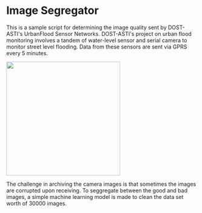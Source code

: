# Image Segregator
This is a sample script for determining the image quality sent by DOST-ASTI's UrbanFlood Sensor Networks.
DOST-ASTI's project on urban flood monitoring involves a tandem of water-level sensor and serial camera to 
monitor street level flooding. Data from these sensors are sent via GPRS every 5 minutes. 


<img src="https://github.com/cadrev/corruptcheck/blob/master/attachment/sample.png" width="300">


The challenge in archiving the camera images is that sometimes the images are corrupted upon receiving. 
To seggregate between the good and bad images, a simple machine learning model is made to clean the data set worth of 30000 images. 
